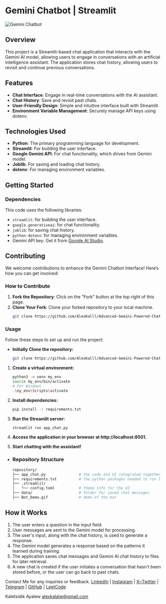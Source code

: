 # Gemini Chatbot | Streamlit

![Gemini Chatbot](Bot_Demo.gif)

## Overview 

This project is a Streamlit-based chat application that interacts with the Gemini AI model, allowing users to engage in conversations with an artificial intelligence assistant. The application stores chat history, allowing users to revisit and continue previous conversations.

## Features
- **Chat Interface**: Engage in real-time conversations with the AI assistant.
- **Chat History**: Save and revisit past chats.
- **User-Friendly Design**: Simple and intuitive interface built with Streamlit.
- **Environment Variable Management**: Securely manage API keys using dotenv.

## Technologies Used
- **Python**: The primary programming language for development.
- **Streamlit**: For building the user interface.
- **Google Gemini API**: For chat functionality, which drives from Gemini model.
- **Joblib**: For saving and loading chat history.
- **dotenv**: For managing environment variables.

## Getting Started

### Dependencies

This code uses the following libraries:

- `streamlit`: for building the user interface.
- `google.generativeai`: for chat functionality.
- `joblib`: for saving chat history.
- `python-dotenv`: for managing environment variables.
- Gemini API key: Get it from [Google AI Studio](https://ai.google.dev/tutorials/setup?hl=tr).

## Contributing

We welcome contributions to enhance the Gemini Chatbot Interface! Here’s how you can get involved:

### How to Contribute
1. **Fork the Repository**: Click on the "Fork" button at the top right of this page.
2. **Clone Your Fork**: Clone your forked repository to your local machine.
   ```bash
   git clone https://github.com/AlexKalll/Advanced-Gemini-Powered-ChatGPT.git

### Usage

Follow these steps to set up and run the project:
- **Initially Clone the repository:**
   ```bash
   git clone https://github.com/AlexKalll/Advanced-Gemini-Powered-ChatGPT.git

1. **Create a virtual environment:**
   ```bash
   python3 -m venv my_env
   source my_env/bin/activate 
   # For Windows
   .\my_env\Scripts\activate 
2. **Install dependencies:**
   ```bash
   pip install -r requirements.txt
3. **Run the Streamlit server:**
   ```bash
   streamlit run app_chat.py
4. **Access the application in your browser at http://localhost:8501.**

4. **Start chatting with the assistant!**
- ### Repository Structure
   ```bash
   repository/
   ├── app_chat.py               # the code and UI integrated together live here
   ├── requirements.txt          # the python packages needed to run locally
   ├── .streamlit/
   │   └── config.toml           # theme info for the UI
   ├── data/                     # folder for saved chat messages 
   ├── Bot_Demo.gif              # demo of the bot                    
## How it Works
1. The user enters a question in the input field.
2. User messages are sent to the Gemini model for processing.
3. The user's input, along with the chat history, is used to generate a response.
4. The Gemini model generates a response based on the patterns it learned during training.
5. The application saves chat messages and Gemini AI chat history to files for later retrieval.
6. A new chat is created if the user initiates a conversation that hasn't been stored before, or the user can go back to past chats.

Contact Me for any inquiries or feedback.
 [LinkedIn](https://www.linkedin.com/in/kaletsidik-ayalew-mekonnen-34772226b/) | [Instagram](https://www.instagram.com/kaletsidik.24?igsh=YzljYTk1ODg3Zg==) | [X~Twitter](https://x.com/kaletsidike?t=VCe79O084EmE9bM2V5jOIA&s=09) | [Telegram](https://t.me/Adragon_de_mello) | [GitHub](https://github.com/AlexKalll) | [LeetCode](https://leetcode.com/Alexkal/)


Kaletsidik Ayalew
alexkalalw@gmail.com